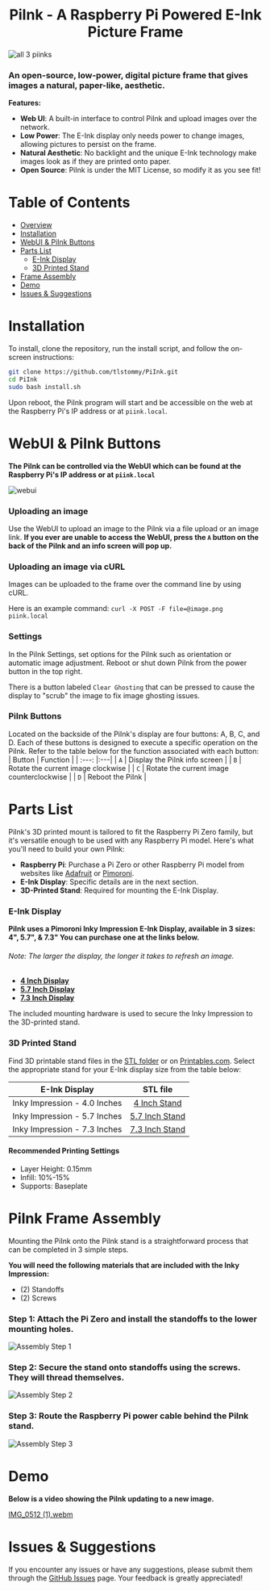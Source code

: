 <h1 align="center">PiInk - A Raspberry Pi Powered E-Ink Picture Frame</h1>

![all 3 piinks](https://github.com/tlstommy/PiInk/assets/36305669/9531da45-1ef7-40e7-9d1f-2fef53ca01f3)


### An open-source, low-power, digital picture frame that gives images a natural, paper-like, aesthetic.

**Features:**
- **Web UI**: A built-in interface to control PiInk and upload images over the network.
- **Low Power**: The E-Ink display only needs power to change images, allowing pictures to persist on the frame.
- **Natural Aesthetic**: No backlight and the unique E-Ink technology make images look as if they are printed onto paper.
- **Open Source**: PiInk is under the MIT License, so modify it as you see fit!

# Table of Contents
* [Overview](#piink---a-raspberry-pi-powered-e-ink-picture-frame)
* [Installation](#installation)
* [WebUI & PiInk Buttons](#webui--piink-buttons)
* [Parts List](#parts-list)
   * [E-Ink Display](#e-ink-display)
   * [3D Printed Stand](#3d-printed-stand)
* [Frame Assembly](#piink-frame-assembly)
* [Demo](#demo)
* [Issues & Suggestions](#issues--suggestions)


# Installation

To install, clone the repository, run the install script, and follow the on-screen instructions:

```bash
git clone https://github.com/tlstommy/PiInk.git
cd PiInk
sudo bash install.sh

```

Upon reboot, the PiInk program will start and be accessible on the web at the Raspberry Pi's IP address or at `piink.local`. 


# WebUI & PiInk Buttons

**The PiInk can be controlled via the WebUI which can be found at the Raspberry Pi's IP address or at `piink.local`**

![webui](https://github.com/tlstommy/PiInk/assets/36305669/e0531d93-8249-4087-9238-81d80839c5b8)



### Uploading an image
Use the WebUI to upload an image to the PiInk via a file upload or an image link.
**If you ever are unable to access the WebUI, press the `A` button on the back of the PiInk and an info screen will pop up.**

### Uploading an image via cURL
Images can be uploaded to the frame over the command line by using cURL.

Here is an example command: `curl -X POST -F file=@image.png piink.local`

### Settings
In the PiInk Settings, set options for the PiInk such as orientation or automatic image adjustment. Reboot or shut down PiInk from the power button in the top right.

There is a button labeled `Clear Ghosting` that can be pressed to cause the display to "scrub" the image to fix image ghosting issues.

### PiInk Buttons
Located on the backside of the PiInk's display are four buttons: A, B, C, and D. Each of these buttons is designed to execute a specific operation on the PiInk. Refer to the table below for the function associated with each button:
| Button | Function |
| :---: |:---|
| `A` | Display the PiInk info screen |
| `B` | Rotate the current image clockwise |
| `C` | Rotate the current image counterclockwise |
| `D` | Reboot the PiInk |


# Parts List

PiInk's 3D printed mount is tailored to fit the Raspberry Pi Zero family, but it's versatile enough to be used with any Raspberry Pi model. Here's what you'll need to build your own PiInk:

- **Raspberry Pi**: Purchase a Pi Zero or other Raspberry Pi model from websites like [Adafruit](https://www.adafruit.com/category/105) or [Pimoroni](https://shop.pimoroni.com/collections/raspberry-pi).
- **E-Ink Display**: Specific details are in the next section.
- **3D-Printed Stand**: Required for mounting the E-Ink Display.

### E-Ink Display


**PiInk uses a Pimoroni Inky Impression E-Ink Display, available in 3 sizes: 4", 5.7", & 7.3" You can purchase one at the links below.**
###### Note: The larger the display, the longer it takes to refresh an image.
- **[4 Inch Display](https://shop.pimoroni.com/products/inky-impression-4)**
- **[5.7 Inch Display](https://shop.pimoroni.com/products/inky-impression-5-7)**
- **[7.3 Inch Display](https://shop.pimoroni.com/products/inky-impression-7-3)**

The included mounting hardware is used to secure the Inky Impression to the 3D-printed stand.

### 3D Printed Stand

Find 3D printable stand files in the [STL folder](https://github.com/tlstommy/PiInk/tree/main/STL) or on [Printables.com](https://www.printables.com/model/552238-piink-a-raspberry-pi-powered-e-ink-picture-frame). Select the appropriate stand for your E-Ink display size from the table below:

| E-Ink Display                  | STL file                                                                                           |
| ------------------------------ |:--------------------------------------------------------------------------------------------------:|
| Inky Impression - 4.0 Inches   | [4 Inch Stand](https://github.com/tlstommy/PiInk/blob/main/STL/PiInk_stand_4_Inch.stl)             |
| Inky Impression - 5.7 Inches   | [5.7 Inch Stand](https://github.com/tlstommy/PiInk/blob/main/STL/PiInk_stand_5.7_Inch.stl)         |
| Inky Impression - 7.3 Inches   | [7.3 Inch Stand](https://github.com/tlstommy/PiInk/blob/main/STL/PiInk_stand_7.3_Inch.stl)         |


#### Recommended Printing Settings
- Layer Height: 0.15mm
- Infill: 10%-15%
- Supports: Baseplate

# PiInk Frame Assembly

Mounting the PiInk onto the PiInk stand is a straightforward process that can be completed in 3 simple steps.

**You will need the following materials that are included with the Inky Impression:**
- (2) Standoffs
- (2) Screws
  
### Step 1: Attach the Pi Zero and install the standoffs to the lower mounting holes.
![Assembly Step 1](https://github.com/tlstommy/PiInk/assets/36305669/aee84a70-efd5-4cc2-aec4-e3419f7ba9ac)

### Step 2: Secure the stand onto standoffs using the screws. They will thread themselves.
![Assembly Step 2](https://github.com/tlstommy/PiInk/assets/36305669/31585b41-ff0b-4884-9739-a2917a938b48)

### Step 3: Route the Raspberry Pi power cable behind the PiInk stand.
![Assembly Step 3](https://github.com/tlstommy/PiInk/assets/36305669/84fbf238-1630-4371-92aa-cf4432f78f38)

# Demo

**Below is a video showing the PiInk updating to a new image.**

[IMG_0512 (1).webm](https://github.com/tlstommy/PiInk/assets/36305669/4dda6b41-d10e-469c-a952-cf3f85b38dbc)




# Issues & Suggestions
If you encounter any issues or have any suggestions, please submit them through the [GitHub Issues](https://github.com/tlstommy/piink/issues) page. Your feedback is greatly appreciated!




